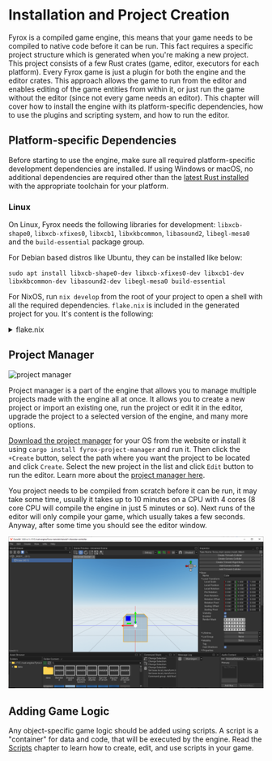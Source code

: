 # Installation and Project Creation

Fyrox is a compiled game engine, this means that your game needs to be compiled to native code before it can be run.
This fact requires a specific project structure which is generated when you're making a new project. This project
consists of a few Rust crates (game, editor, executors for each platform). Every Fyrox game is just a plugin for both
the engine and the editor crates. This approach allows the game to run from the editor and enables editing of the game
entities from within it, or just run the game without the editor (since not every game needs an editor). This chapter
will cover how to install the engine with its platform-specific dependencies, how to use the plugins and scripting
system, and how to run the editor.

## Platform-specific Dependencies

Before starting to use the engine, make sure all required platform-specific development dependencies are installed. If
using Windows or macOS, no additional dependencies are required other than
the [latest Rust installed](https://rustup.rs) with the appropriate toolchain for your platform.

### Linux

On Linux, Fyrox needs the following libraries for development: `libxcb-shape0`, `libxcb-xfixes0`, `libxcb1`,
`libxkbcommon`, `libasound2`, `libegl-mesa0` and the `build-essential` package group.

For Debian based distros like Ubuntu, they can be installed like below:

```shell
sudo apt install libxcb-shape0-dev libxcb-xfixes0-dev libxcb1-dev libxkbcommon-dev libasound2-dev libegl-mesa0 build-essential
```

For NixOS, run `nix develop` from the root of your project to open a shell with all the required dependencies.
`flake.nix` is included in the generated project for you. It's content is the following:

<details>
<summary>flake.nix</summary>

```nix
{
  inputs = {
    nixpkgs.url = "github:nixos/nixpkgs/nixos-unstable";
    rust-overlay = {
      url = "github:oxalica/rust-overlay";
      inputs.nixpkgs.follows = "nixpkgs";
    };
  };

  outputs = {
    nixpkgs,
    rust-overlay,
    ...
  }:
  let
    overlays = [
      (import rust-overlay)
    ];

    systems = [
      "x86_64-linux"
      "aarch64-linux"
    ];

    forAllSystems = f:
      nixpkgs.lib.genAttrs systems
      (system: f { pkgs = import nixpkgs { inherit system overlays; }; });
  in
  {
    devShells = forAllSystems ({ pkgs }: with pkgs; {
      default = mkShell rec {
        buildInputs = [
          rust-bin.stable.latest.default

          pkg-config
          xorg.libxcb
          alsa-lib
          wayland
          libxkbcommon
          libGL
        ];
        LD_LIBRARY_PATH = "${lib.makeLibraryPath buildInputs}";
      };
    });
  };
}
```

</details>

## Project Manager

![project manager](https://fyrox.rs/assets/0.36/project_manager.png)

Project manager is a part of the engine that allows you to manage multiple projects made with the engine all at once.
It allows you to create a new project or import an existing one, run the project or edit it in the editor,
upgrade the project to a selected version of the engine, and many more options.

[Download the project manager](https://fyrox.rs/download.html) for your OS from the website or install it using
`cargo install fyrox-project-manager` and run it.
Then click the `+Create` button, select the path where you want the project to be located and click `Create`. Select the
new project in the list and click `Edit` button to run the editor. Learn more about
the [project manager here](project_manager.md).

You project needs to be compiled from scratch before it can be run, it may take some time, usually it takes up to 10
minutes on a CPU with 4 cores (8 core CPU will compile the engine in just 5 minutes or so). Next runs of the editor will
only compile your game, which usually takes a few seconds. Anyway, after some time you should see the editor window.

![editor](editor.png)

## Adding Game Logic

Any object-specific game logic should be added using scripts. A script is a "container" for data and code, that will be
executed by the engine. Read the [Scripts](../scripting/script.md) chapter to learn how to create, edit, and use scripts
in your game.
